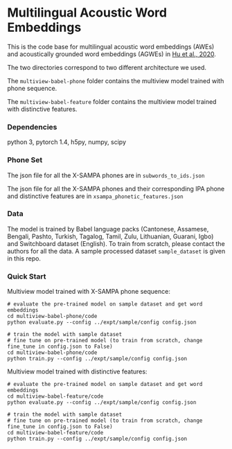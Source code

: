 # Multilingual Acoustic Word Embeddings

This is the code base for multilingual acoustic word embeddings (AWEs) and acoustically grounded word embeddings (AGWEs) in [Hu et al., 2020](https://arxiv.org/pdf/2006.14007.pdf).

The two directories correspond to two different architecture we used. 

The `multiview-babel-phone` folder contains the multiview model trained with phone sequence. 

The `multiview-babel-feature` folder contains the multiview model trained with distinctive features.

### Dependencies
python 3, pytorch 1.4, h5py, numpy, scipy

### Phone Set
The json file for all the X-SAMPA phones are in `subwords_to_ids.json`

The json file for all the X-SAMPA phones and their corresponding IPA phone and distinctive features are in `xsampa_phonetic_features.json`

### Data
The model is trained by Babel language packs (Cantonese, Assamese, Bengali, Pashto, Turkish, Tagalog, Tamil, Zulu, Lithuanian, Guarani, Igbo) and Switchboard dataset (English). To train from scratch, please contact the authors for all the data. A sample processed dataset `sample_dataset` is given in this repo.

### Quick Start
Multiview model trained with X-SAMPA phone sequence:
```
# evaluate the pre-trained model on sample dataset and get word embeddings
cd multiview-babel-phone/code
python evaluate.py --config ../expt/sample/config config.json

# train the model with sample dataset
# fine tune on pre-trained model (to train from scratch, change fine_tune in config.json to False)
cd multiview-babel-phone/code
python train.py --config ../expt/sample/config config.json
```

Multiview model trained with distinctive features:
```
# evaluate the pre-trained model on sample dataset and get word embeddings
cd multiview-babel-feature/code
python evaluate.py --config ../expt/sample/config config.json

# train the model with sample dataset
# fine tune on pre-trained model (to train from scratch, change fine_tune in config.json to False)
cd multiview-babel-feature/code
python train.py --config ../expt/sample/config config.json
```
